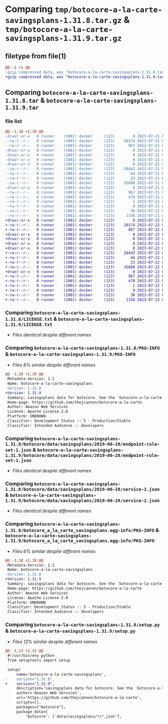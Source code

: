 # Comparing `tmp/botocore-a-la-carte-savingsplans-1.31.8.tar.gz` & `tmp/botocore-a-la-carte-savingsplans-1.31.9.tar.gz`

## filetype from file(1)

```diff
@@ -1 +1 @@
-gzip compressed data, was "botocore-a-la-carte-savingsplans-1.31.8.tar", last modified: Fri Jul 21 01:21:56 2023, max compression
+gzip compressed data, was "botocore-a-la-carte-savingsplans-1.31.9.tar", last modified: Sat Jul 22 01:20:57 2023, max compression
```

## Comparing `botocore-a-la-carte-savingsplans-1.31.8.tar` & `botocore-a-la-carte-savingsplans-1.31.9.tar`

### file list

```diff
@@ -1,18 +1,18 @@
-drwxr-xr-x   0 runner    (1001) docker     (123)        0 2023-07-21 01:21:56.343566 botocore-a-la-carte-savingsplans-1.31.8/
--rw-r--r--   0 runner    (1001) docker     (123)    10174 2023-07-21 01:21:56.000000 botocore-a-la-carte-savingsplans-1.31.8/LICENSE.txt
--rw-r--r--   0 runner    (1001) docker     (123)      967 2023-07-21 01:21:56.343566 botocore-a-la-carte-savingsplans-1.31.8/PKG-INFO
-drwxr-xr-x   0 runner    (1001) docker     (123)        0 2023-07-21 01:21:56.343566 botocore-a-la-carte-savingsplans-1.31.8/botocore/
-drwxr-xr-x   0 runner    (1001) docker     (123)        0 2023-07-21 01:21:56.343566 botocore-a-la-carte-savingsplans-1.31.8/botocore/data/
-drwxr-xr-x   0 runner    (1001) docker     (123)        0 2023-07-21 01:21:56.343566 botocore-a-la-carte-savingsplans-1.31.8/botocore/data/savingsplans/
-drwxr-xr-x   0 runner    (1001) docker     (123)        0 2023-07-21 01:21:56.343566 botocore-a-la-carte-savingsplans-1.31.8/botocore/data/savingsplans/2019-06-28/
--rw-r--r--   0 runner    (1001) docker     (123)    20442 2023-07-21 01:21:06.000000 botocore-a-la-carte-savingsplans-1.31.8/botocore/data/savingsplans/2019-06-28/endpoint-rule-set-1.json
--rw-r--r--   0 runner    (1001) docker     (123)       44 2023-07-21 01:21:06.000000 botocore-a-la-carte-savingsplans-1.31.8/botocore/data/savingsplans/2019-06-28/examples-1.json
--rw-r--r--   0 runner    (1001) docker     (123)       23 2023-07-21 01:21:06.000000 botocore-a-la-carte-savingsplans-1.31.8/botocore/data/savingsplans/2019-06-28/paginators-1.json
--rw-r--r--   0 runner    (1001) docker     (123)    35888 2023-07-21 01:21:06.000000 botocore-a-la-carte-savingsplans-1.31.8/botocore/data/savingsplans/2019-06-28/service-2.json
-drwxr-xr-x   0 runner    (1001) docker     (123)        0 2023-07-21 01:21:56.343566 botocore-a-la-carte-savingsplans-1.31.8/botocore_a_la_carte_savingsplans.egg-info/
--rw-r--r--   0 runner    (1001) docker     (123)      967 2023-07-21 01:21:56.000000 botocore-a-la-carte-savingsplans-1.31.8/botocore_a_la_carte_savingsplans.egg-info/PKG-INFO
--rw-r--r--   0 runner    (1001) docker     (123)      470 2023-07-21 01:21:56.000000 botocore-a-la-carte-savingsplans-1.31.8/botocore_a_la_carte_savingsplans.egg-info/SOURCES.txt
--rw-r--r--   0 runner    (1001) docker     (123)        1 2023-07-21 01:21:56.000000 botocore-a-la-carte-savingsplans-1.31.8/botocore_a_la_carte_savingsplans.egg-info/dependency_links.txt
--rw-r--r--   0 runner    (1001) docker     (123)        9 2023-07-21 01:21:56.000000 botocore-a-la-carte-savingsplans-1.31.8/botocore_a_la_carte_savingsplans.egg-info/top_level.txt
--rw-r--r--   0 runner    (1001) docker     (123)       38 2023-07-21 01:21:56.343566 botocore-a-la-carte-savingsplans-1.31.8/setup.cfg
--rw-r--r--   0 runner    (1001) docker     (123)     1156 2023-07-21 01:21:56.000000 botocore-a-la-carte-savingsplans-1.31.8/setup.py
+drwxr-xr-x   0 runner    (1001) docker     (123)        0 2023-07-22 01:20:57.109412 botocore-a-la-carte-savingsplans-1.31.9/
+-rw-r--r--   0 runner    (1001) docker     (123)    10174 2023-07-22 01:20:56.000000 botocore-a-la-carte-savingsplans-1.31.9/LICENSE.txt
+-rw-r--r--   0 runner    (1001) docker     (123)      967 2023-07-22 01:20:57.109412 botocore-a-la-carte-savingsplans-1.31.9/PKG-INFO
+drwxr-xr-x   0 runner    (1001) docker     (123)        0 2023-07-22 01:20:57.109412 botocore-a-la-carte-savingsplans-1.31.9/botocore/
+drwxr-xr-x   0 runner    (1001) docker     (123)        0 2023-07-22 01:20:57.109412 botocore-a-la-carte-savingsplans-1.31.9/botocore/data/
+drwxr-xr-x   0 runner    (1001) docker     (123)        0 2023-07-22 01:20:57.109412 botocore-a-la-carte-savingsplans-1.31.9/botocore/data/savingsplans/
+drwxr-xr-x   0 runner    (1001) docker     (123)        0 2023-07-22 01:20:57.109412 botocore-a-la-carte-savingsplans-1.31.9/botocore/data/savingsplans/2019-06-28/
+-rw-r--r--   0 runner    (1001) docker     (123)    20442 2023-07-22 01:20:09.000000 botocore-a-la-carte-savingsplans-1.31.9/botocore/data/savingsplans/2019-06-28/endpoint-rule-set-1.json
+-rw-r--r--   0 runner    (1001) docker     (123)       44 2023-07-22 01:20:09.000000 botocore-a-la-carte-savingsplans-1.31.9/botocore/data/savingsplans/2019-06-28/examples-1.json
+-rw-r--r--   0 runner    (1001) docker     (123)       23 2023-07-22 01:20:09.000000 botocore-a-la-carte-savingsplans-1.31.9/botocore/data/savingsplans/2019-06-28/paginators-1.json
+-rw-r--r--   0 runner    (1001) docker     (123)    35888 2023-07-22 01:20:09.000000 botocore-a-la-carte-savingsplans-1.31.9/botocore/data/savingsplans/2019-06-28/service-2.json
+drwxr-xr-x   0 runner    (1001) docker     (123)        0 2023-07-22 01:20:57.109412 botocore-a-la-carte-savingsplans-1.31.9/botocore_a_la_carte_savingsplans.egg-info/
+-rw-r--r--   0 runner    (1001) docker     (123)      967 2023-07-22 01:20:57.000000 botocore-a-la-carte-savingsplans-1.31.9/botocore_a_la_carte_savingsplans.egg-info/PKG-INFO
+-rw-r--r--   0 runner    (1001) docker     (123)      470 2023-07-22 01:20:57.000000 botocore-a-la-carte-savingsplans-1.31.9/botocore_a_la_carte_savingsplans.egg-info/SOURCES.txt
+-rw-r--r--   0 runner    (1001) docker     (123)        1 2023-07-22 01:20:57.000000 botocore-a-la-carte-savingsplans-1.31.9/botocore_a_la_carte_savingsplans.egg-info/dependency_links.txt
+-rw-r--r--   0 runner    (1001) docker     (123)        9 2023-07-22 01:20:57.000000 botocore-a-la-carte-savingsplans-1.31.9/botocore_a_la_carte_savingsplans.egg-info/top_level.txt
+-rw-r--r--   0 runner    (1001) docker     (123)       38 2023-07-22 01:20:57.109412 botocore-a-la-carte-savingsplans-1.31.9/setup.cfg
+-rw-r--r--   0 runner    (1001) docker     (123)     1156 2023-07-22 01:20:56.000000 botocore-a-la-carte-savingsplans-1.31.9/setup.py
```

### Comparing `botocore-a-la-carte-savingsplans-1.31.8/LICENSE.txt` & `botocore-a-la-carte-savingsplans-1.31.9/LICENSE.txt`

 * *Files identical despite different names*

### Comparing `botocore-a-la-carte-savingsplans-1.31.8/PKG-INFO` & `botocore-a-la-carte-savingsplans-1.31.9/PKG-INFO`

 * *Files 6% similar despite different names*

```diff
@@ -1,10 +1,10 @@
 Metadata-Version: 2.1
 Name: botocore-a-la-carte-savingsplans
-Version: 1.31.8
+Version: 1.31.9
 Summary: savingsplans data for botocore. See the `botocore-a-la-carte` package for more info.
 Home-page: https://github.com/thejcannon/botocore-a-la-carte
 Author: Amazon Web Services
 License: Apache License 2.0
 Platform: UNKNOWN
 Classifier: Development Status :: 5 - Production/Stable
 Classifier: Intended Audience :: Developers
```

### Comparing `botocore-a-la-carte-savingsplans-1.31.8/botocore/data/savingsplans/2019-06-28/endpoint-rule-set-1.json` & `botocore-a-la-carte-savingsplans-1.31.9/botocore/data/savingsplans/2019-06-28/endpoint-rule-set-1.json`

 * *Files identical despite different names*

### Comparing `botocore-a-la-carte-savingsplans-1.31.8/botocore/data/savingsplans/2019-06-28/service-2.json` & `botocore-a-la-carte-savingsplans-1.31.9/botocore/data/savingsplans/2019-06-28/service-2.json`

 * *Files identical despite different names*

### Comparing `botocore-a-la-carte-savingsplans-1.31.8/botocore_a_la_carte_savingsplans.egg-info/PKG-INFO` & `botocore-a-la-carte-savingsplans-1.31.9/botocore_a_la_carte_savingsplans.egg-info/PKG-INFO`

 * *Files 6% similar despite different names*

```diff
@@ -1,10 +1,10 @@
 Metadata-Version: 2.1
 Name: botocore-a-la-carte-savingsplans
-Version: 1.31.8
+Version: 1.31.9
 Summary: savingsplans data for botocore. See the `botocore-a-la-carte` package for more info.
 Home-page: https://github.com/thejcannon/botocore-a-la-carte
 Author: Amazon Web Services
 License: Apache License 2.0
 Platform: UNKNOWN
 Classifier: Development Status :: 5 - Production/Stable
 Classifier: Intended Audience :: Developers
```

### Comparing `botocore-a-la-carte-savingsplans-1.31.8/setup.py` & `botocore-a-la-carte-savingsplans-1.31.9/setup.py`

 * *Files 12% similar despite different names*

```diff
@@ -1,13 +1,13 @@
 #!/usr/bin/env python
 from setuptools import setup
 
 setup(
     name='botocore-a-la-carte-savingsplans',
-    version="1.31.8",
+    version="1.31.9",
     description='savingsplans data for botocore. See the `botocore-a-la-carte` package for more info.',
     author='Amazon Web Services',
     url='https://github.com/thejcannon/botocore-a-la-carte',
     scripts=[],
     packages=["botocore"],
     package_data={
         'botocore': ['data/savingsplans/*/*.json'],
```

